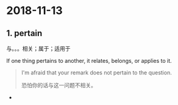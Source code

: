 # 2018-11-13

## 1. pertain

与。。。相关；属于；适用于

If one thing pertains to another, it relates, belongs, or applies to it.

> I'm afraid that your remark does not pertain to the question.
> 
> 恐怕你的话与这一问题不相关。

- 